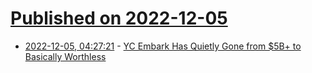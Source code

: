 # [Published on 2022-12-05](index.md)

* [2022-12-05, 04:27:21](https://news.ycombinator.com/item?id=33861459) - [YC Embark Has Quietly Gone from $5B+ to Basically Worthless](https://news.crunchbase.com/transportation/autonomous-driving-spac-embk/)
